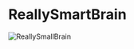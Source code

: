 # ReallySmartBrain

![ReallySmallBrain](https://github.com/baafbass/ReallySmartBrain/assets/98693906/44f89dbc-9b80-4d87-9209-a199fce18fdc)
